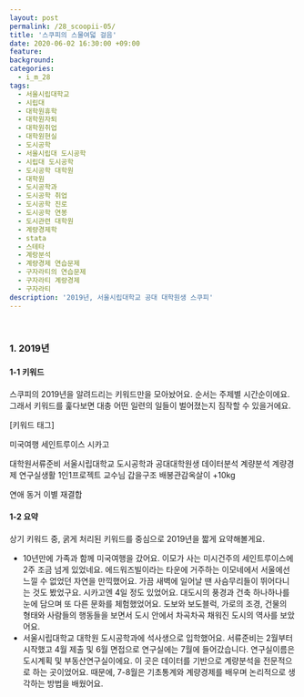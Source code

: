 ```yaml
---
layout: post
permalink: /28_scoopii-05/
title: '스쿠피의 스물여덟 걸음'
date: 2020-06-02 16:30:00 +09:00
feature: 
background: 
categories:
  - i_m_28
tags:
  - 서울시립대학교
  - 시립대
  - 대학원휴학
  - 대학원자퇴
  - 대학원취업
  - 대학원현실
  - 도시공학
  - 서울시립대 도시공학
  - 시립대 도시공학
  - 도시공학 대학원
  - 대학원
  - 도시공학과
  - 도시공학 취업
  - 도시공학 진로
  - 도시공학 연봉
  - 도시관련 대학원
  - 계량경제학
  - stata
  - 스테타
  - 계랑분석
  - 계량경제 연습문제
  - 구자라티의 연습문제
  - 구자라티 계량경제
  - 구자라티
description: '2019년, 서울시립대학교 공대 대학원생 스쿠피'
---
```


<br>

### 1. 2019년

#### 1-1 키워드

스쿠피의 2019년을 알려드리는 키워드만을 모아놨어요. 순서는 주제별 시간순이에요. 그래서 키워드를 훑다보면 대충 어떤 일련의 일들이 벌어졌는지 짐작할 수 있을거에요.

[키워드 태그]

미국여행 세인트루이스 시카고 

대학원서류준비 서울시립대학교 도시공학과  공대대학원생 데이터분석 계량분석 계량경제 연구실생활 1인1프로젝트 교수님  갑을구조 배봉관감옥살이 +10kg  

연애 동거 이별 재결합 



#### 1-2 요약

상기 키워드 중, 굵게 처리된 키워드를 중심으로 2019년을 짧게 요약해볼게요. 

* 10년만에 가족과 함께 미국여행을 갔어요. 이모가 사는 미시건주의 세인트루이스에 2주 조금 넘게 있었네요. 에드워즈빌이라는 타운에 거주하는 이모네에서 서울에선 느낄 수 없었던 자연을 만끽했어요. 가끔 새벽에 일어날 땐 사슴무리들이 뛰어다니는 것도 봤었구요. 시카고엔 4일 정도 있었어요. 대도시의 풍경과 건축 하나하나를 눈에 담으며 또 다른 문화를 체험했었어요. 도보와 보도블럭, 가로의 조경, 건물의 형태와 사람들의 행동들을 보면서 도시 안에서 차곡차곡 채워진 도시의 역사를 보았어요. 
* 서울시립대학교 대학원 도시공학과에 석사생으로 입학했어요. 서류준비는 2월부터 시작했고 4월 제출 및 6월 면접으로 연구실에는 7월에 들어갔습니다. 연구실이름은 도시계획 및 부동산연구실이에요. 이 곳은 데이터를 기반으로 계량분석을 전문적으로 하는 곳이었어요. 때문에, 7-8월은 기초통계와 계량경제를 배우며 논리적으로 생각하는 방법을 배웠어요. 







 




